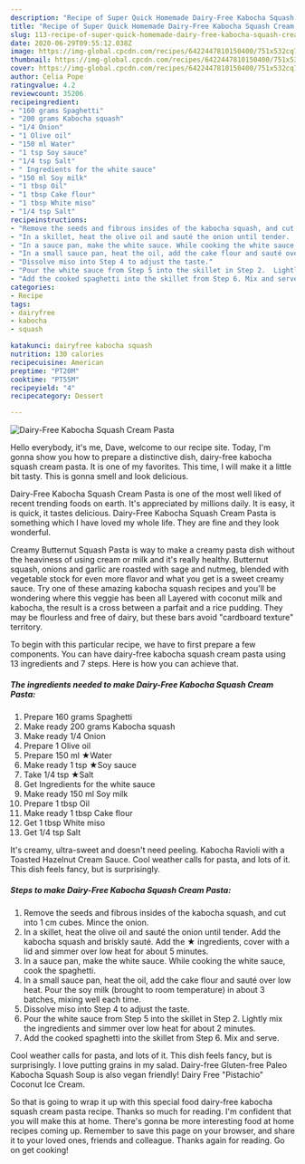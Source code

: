 ```yaml
---
description: "Recipe of Super Quick Homemade Dairy-Free Kabocha Squash Cream Pasta"
title: "Recipe of Super Quick Homemade Dairy-Free Kabocha Squash Cream Pasta"
slug: 113-recipe-of-super-quick-homemade-dairy-free-kabocha-squash-cream-pasta
date: 2020-06-29T09:55:12.038Z
image: https://img-global.cpcdn.com/recipes/6422447810150400/751x532cq70/dairy-free-kabocha-squash-cream-pasta-recipe-main-photo.jpg
thumbnail: https://img-global.cpcdn.com/recipes/6422447810150400/751x532cq70/dairy-free-kabocha-squash-cream-pasta-recipe-main-photo.jpg
cover: https://img-global.cpcdn.com/recipes/6422447810150400/751x532cq70/dairy-free-kabocha-squash-cream-pasta-recipe-main-photo.jpg
author: Celia Pope
ratingvalue: 4.2
reviewcount: 35206
recipeingredient:
- "160 grams Spaghetti"
- "200 grams Kabocha squash"
- "1/4 Onion"
- "1 Olive oil"
- "150 ml Water"
- "1 tsp Soy sauce"
- "1/4 tsp Salt"
- " Ingredients for the white sauce"
- "150 ml Soy milk"
- "1 tbsp Oil"
- "1 tbsp Cake flour"
- "1 tbsp White miso"
- "1/4 tsp Salt"
recipeinstructions:
- "Remove the seeds and fibrous insides of the kabocha squash, and cut into 1 cm cubes.  Mince the onion."
- "In a skillet, heat the olive oil and sauté the onion until tender.  Add the kabocha squash and briskly sauté. Add the ★ ingredients, cover with a lid and simmer over low heat for about 5 minutes."
- "In a sauce pan, make the white sauce. While cooking the white sauce, cook the spaghetti."
- "In a small sauce pan, heat the oil, add the cake flour and sauté over low heat.  Pour the soy milk (brought to room temperature) in about 3 batches, mixing well each time."
- "Dissolve miso into Step 4 to adjust the taste."
- "Pour the white sauce from Step 5 into the skillet in Step 2.  Lightly mix the ingredients and simmer over low heat for about 2 minutes."
- "Add the cooked spaghetti into the skillet from Step 6. Mix and serve."
categories:
- Recipe
tags:
- dairyfree
- kabocha
- squash

katakunci: dairyfree kabocha squash 
nutrition: 130 calories
recipecuisine: American
preptime: "PT20M"
cooktime: "PT55M"
recipeyield: "4"
recipecategory: Dessert

---
```



![Dairy-Free Kabocha Squash Cream Pasta](https://img-global.cpcdn.com/recipes/6422447810150400/751x532cq70/dairy-free-kabocha-squash-cream-pasta-recipe-main-photo.jpg)

Hello everybody, it's me, Dave, welcome to our recipe site. Today, I'm gonna show you how to prepare a distinctive dish, dairy-free kabocha squash cream pasta. It is one of my favorites. This time, I will make it a little bit tasty. This is gonna smell and look delicious.

Dairy-Free Kabocha Squash Cream Pasta is one of the most well liked of recent trending foods on earth. It's appreciated by millions daily. It is easy, it is quick, it tastes delicious. Dairy-Free Kabocha Squash Cream Pasta is something which I have loved my whole life. They are fine and they look wonderful.

Creamy Butternut Squash Pasta is way to make a creamy pasta dish without the heaviness of using cream or milk and it&#39;s really healthy. Butternut squash, onions and garlic are roasted with sage and nutmeg, blended with vegetable stock for even more flavor and what you get is a sweet creamy sauce. Try one of these amazing kabocha squash recipes and you&#39;ll be wondering where this veggie has been all Layered with coconut milk and kabocha, the result is a cross between a parfait and a rice pudding. They may be flourless and free of dairy, but these bars avoid &#34;cardboard texture&#34; territory.


To begin with this particular recipe, we have to first prepare a few components. You can have dairy-free kabocha squash cream pasta using 13 ingredients and 7 steps. Here is how you can achieve that.

<!--inarticleads1-->

##### The ingredients needed to make Dairy-Free Kabocha Squash Cream Pasta:

1. Prepare 160 grams Spaghetti
1. Make ready 200 grams Kabocha squash
1. Make ready 1/4 Onion
1. Prepare 1 Olive oil
1. Prepare 150 ml ★Water
1. Make ready 1 tsp ★Soy sauce
1. Take 1/4 tsp ★Salt
1. Get  Ingredients for the white sauce
1. Make ready 150 ml Soy milk
1. Prepare 1 tbsp Oil
1. Make ready 1 tbsp Cake flour
1. Get 1 tbsp White miso
1. Get 1/4 tsp Salt


It&#39;s creamy, ultra-sweet and doesn&#39;t need peeling. Kabocha Ravioli with a Toasted Hazelnut Cream Sauce. Cool weather calls for pasta, and lots of it. This dish feels fancy, but is surprisingly. 

<!--inarticleads2-->

##### Steps to make Dairy-Free Kabocha Squash Cream Pasta:

1. Remove the seeds and fibrous insides of the kabocha squash, and cut into 1 cm cubes.  Mince the onion.
1. In a skillet, heat the olive oil and sauté the onion until tender.  Add the kabocha squash and briskly sauté. Add the ★ ingredients, cover with a lid and simmer over low heat for about 5 minutes.
1. In a sauce pan, make the white sauce. While cooking the white sauce, cook the spaghetti.
1. In a small sauce pan, heat the oil, add the cake flour and sauté over low heat.  Pour the soy milk (brought to room temperature) in about 3 batches, mixing well each time.
1. Dissolve miso into Step 4 to adjust the taste.
1. Pour the white sauce from Step 5 into the skillet in Step 2.  Lightly mix the ingredients and simmer over low heat for about 2 minutes.
1. Add the cooked spaghetti into the skillet from Step 6. Mix and serve.


Cool weather calls for pasta, and lots of it. This dish feels fancy, but is surprisingly. I love putting grains in my salad. Dairy-free Gluten-free Paleo Kabocha Squash Soup is also vegan friendly! Dairy Free &#34;Pistachio&#34; Coconut Ice Cream. 

So that is going to wrap it up with this special food dairy-free kabocha squash cream pasta recipe. Thanks so much for reading. I'm confident that you will make this at home. There's gonna be more interesting food at home recipes coming up. Remember to save this page on your browser, and share it to your loved ones, friends and colleague. Thanks again for reading. Go on get cooking!
